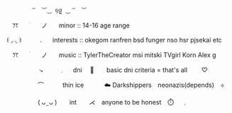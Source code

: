             ͝   ︶⏝ ᦏ᪔ ⏝ ͝   ︶

ㅤꔫㅤㅤׄㅤㅤノㅤㅤminor :: 14-16 age range 

꒰  ◞  ◟ ꒱⠀⠀⠀⠀𝅄⠀⠀ interests :: okegom ranfren bsd funger nso hsr                      pjsekai etc

ㅤꔫㅤㅤׄㅤㅤノㅤㅤmusic :: TylerTheCreator msi mitski TVgirl Korn Alex g

　　　　　 ⤷ 　　 ﹒　 dni　  🎲　　basic dni criteria = that's all　　 ♡

　　　　　⌒  　thin ice 　 　☁️   Darkshippers neonazis(depends)　⟡

　　　　　( ᴗ ̫ ᴗ )　　int　　⋌　anyone to be honest　⏱️
　﹒　
